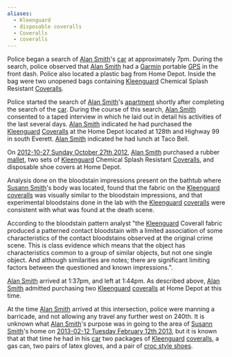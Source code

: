 ```yaml
---
aliases:
  - Kleenguard
  - disposable coveralls
  - Coveralls
  - coveralls
---
```

Police began a search of [Alan Smith](01%20Alan%20Smith.md)'s [car](04%20Car.md) at approximately 7pm. During the search, police observed that [Alan Smith](01%20Alan%20Smith.md) had a [Garmin](02%20Garmin%20GPS.md) portable [GPS](02%20Garmin%20GPS.md) in the front dash. Police also located a plastic bag from Home Depot. Inside the bag were two unopened bags containing [Kleenguard](02%20Kleenguard.md) Chemical Splash Resistant [Coveralls](02%20Kleenguard.md).

Police started the search of [Alan Smith](01%20Alan%20Smith.md)'s [apartment](05%20Apartment.md) shortly after completing the search of the [car](04%20Car.md). During the course of this search, [Alan Smith](01%20Alan%20Smith.md) consented to a taped interview in which he laid out in detail his activities of the last several days. [Alan Smith](01%20Alan%20Smith.md) indicated he had purchased the [Kleenguard](02%20Kleenguard.md) [Coveralls](02%20Kleenguard.md) at the Home Depot located at 128th and Highway 99 in south Everett. [Alan Smith](01%20Alan%20Smith.md) indicated he had lunch at Taco Bell.

On [2012-10-27 Sunday October 27th 2012](2012-10-27%20Sunday%20October%2027th%202012.md), [Alan Smith](01%20Alan%20Smith.md) purchased a rubber [mallet](03%20Mallet.md), two sets of [Kleenguard](02%20Kleenguard.md) Chemical Splash Resistant [Coveralls](02%20Kleenguard.md), and disposable shoe covers at Home Depot.

Analysis done on the bloodstain impressions present on the bathtub where [Susann Smith](01%20Susann%20Smith.md)'s body was located, found that the fabric on the [Kleenguard](02%20Kleenguard.md) [coveralls](02%20Kleenguard.md) was visually similar to the bloodstain impressions, and that experimental bloodstains done in the lab with the [Kleenguard](02%20Kleenguard.md) [coveralls](02%20Kleenguard.md) were consistent with what was found at the death scene.

According to the bloodstain pattern analyst "the [Kleenguard](02%20Kleenguard.md) Coverall fabric produced a patterned contact bloodstain with a limited association of some characteristics of the contact bloodstains observed at the original crime scene. This is class evidence which means that the object has characteristics common to a group of similar objects, but not one single object. And although similarities are notes; there are significant limiting factors between the questioned and known impressions.".

[Alan Smith](01%20Alan%20Smith.md) arrived at 1:37pm, and left at 1:44pm. As described above, [Alan Smith](01%20Alan%20Smith.md) admitted purchasing two [Kleenguard](02%20Kleenguard.md) [coveralls](02%20Kleenguard.md) at Home Depot at this time.

At the time [Alan Smith](01%20Alan%20Smith.md) arrived at this intersection, police were manning a barricade, and not allowing any travel any further west on 240th. It is unknown what [Alan Smith](01%20Alan%20Smith.md)'s purpose was in going to the area of [Susann Smith](01%20Susann%20Smith.md)'s home on [2013-02-12 Tuesday February 12th 2013](2013-02-12%20Tuesday%20February%2012th%202013.md), but it is known that at that time he had in his [car](04%20Car.md) two packages of [Kleenguard](02%20Kleenguard.md) [coveralls](02%20Kleenguard.md), a gas can, two pairs of latex gloves, and a pair of [croc style shoes](06%20Croc-style%20Shoes.md).
